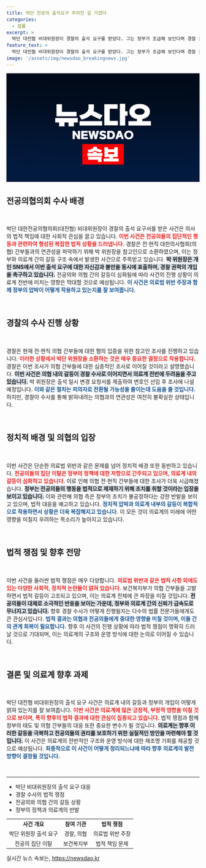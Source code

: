 ```yaml
---
title: 박단 전공의 출석요구 주어진 길 가겠다
categories:
  - 법률
excerpt: >
  박단 대전협 비대위원장이 경찰의 출석 요구를 받았다. 그는 정부가 조급해 보인다며 경찰 권력 동원에 반발, 조사에 임할 뜻을 밝혔다. 의협 간부들에 대한 의료법 위반 혐의 조사가 이어지는 가운데, 긴장감이 고조되고 있다.
feature_text: >
  박단 대전협 비대위원장이 경찰의 출석 요구를 받았다. 그는 정부가 조급해 보인다며 경찰 권력 동원에 반발, 조사에 임할 뜻을 밝혔다. 의협 간부들에 대한 의료법 위반 혐의 조사가 이어지는 가운데, 긴장감이 고조되고 있다.
image: '/assets/img/newsdao_breakingnews.jpg'
---
```


<p><img src="/assets/img/newsdao_breakingnews.jpg" alt="flaretime 속보" /></p>

<h2 data-ke-size="size26">전공의협의회 수사 배경</h2>

<p data-ke-size="size16">&nbsp;</p>

<p>박단 대한전공의협의회(대전협) 비대위원장이 경찰의 출석 요구서를 받은 사건은 의사의 법적 책임에 대한 사회적 관심을 끌고 있습니다. <b><span style="color: #ee2323;">이번 사건은 전공의들의 집단적인 행동과 관련하여 형성된 복잡한 법적 상황을 드러냅니다.</span></b> 경찰은 전·현직 대한의사협회(의협) 간부들과의 연관성을 파악하기 위해 박 위원장을 참고인으로 소환하였으며, 이는 정부와 의료계 간의 갈등 구조 속에서 발생한 사건으로 주목받고 있습니다. <b><span style="background-color: #21538527;">박 위원장은 개인 SNS에서 이번 출석 요구에 대한 자신감과 불만을 동시에 표출하며, 경찰 권력의 개입을 촉구하고 있습니다.</span></b> 전공의와 의협 간의 갈등이 심화됨에 따라 사건의 진행 상황이 의료계 전반에 미치는 영향은 막대할 것으로 예상됩니다. <b><span style="color: #1a5490;">이 사건은 의료법 위반 주장과 함께 정부의 압박이 어떻게 작용하고 있는지를 잘 보여줍니다.</span></b></p>

<p data-ke-size="size16">&nbsp;</p>

<h2 data-ke-size="size26">경찰의 수사 진행 상황</h2>

<p data-ke-size="size16">&nbsp;</p>

<p>경찰은 현재 전·현직 의협 간부들에 대한 혐의 입증을 위한 참고인 조사를 진행하고 있습니다. <b><span style="color: #ee2323;">이러한 상황에서 박단 위원장을 소환하는 것은 매우 중요한 결정으로 작용합니다.</span></b> 경찰은 이번 조사가 의협 간부들에 대한 심층적인 조사로 이어질 것이라고 설명했습니다. <b><span style="background-color: #21538527;">이번 사건은 의협 내의 갈등이 경찰 수사로 이어지면서 의료계 전반에 두려움을 주고 있습니다.</span></b> 박 위원장은 출석 일시 변경 요청서를 제출하여 변호인 선임 후 조사에 나설 예정입니다. <b><span style="color: #1a5490;">이와 같은 절차는 피의자로 전환될 가능성을 줄이는데 도움을 줄 것입니다.</span></b> 하지만, 경찰이 수사를 통해 밝혀내려는 의협과의 연관성은 여전히 불확실한 상태입니다.</p>

<p data-ke-size="size16">&nbsp;</p>

<h2 data-ke-size="size26">정치적 배경 및 의협의 입장</h2>

<p data-ke-size="size16">&nbsp;</p>

<p>이번 사건은 단순한 의료법 위반과 같은 문제를 넘어 정치적 배경 또한 동반하고 있습니다. <b><span style="color: #ee2323;">전공의들의 집단 이탈은 정부의 정책에 대한 저항으로 간주되고 있으며, 의료계 내의 갈등이 심화하고 있습니다.</span></b> 이로 인해 의협 전·현직 간부들에 대한 조사가 더욱 시급해졌습니다. <b><span style="background-color: #21538527;">정부는 전공의들의 행동을 법적으로 제재하기 위해 조치를 취할 것이라는 입장을 보이고 있습니다.</span></b> 이와 관련해 의협 측은 정부의 조치가 불공정하다는 강한 반발을 보이고 있으며, 법적 대응을 예고하고 있습니다. <b><span style="color: #1a5490;">정치적 압박과 의료계 내부의 갈등이 복합적으로 작용하면서 상황은 더욱 복잡해지고 있습니다.</span></b> 이 모든 것이 의료계의 미래에 어떤 영향을 미칠지 우려하는 목소리가 높아지고 있습니다.</p>

<p data-ke-size="size16">&nbsp;</p>

<h2 data-ke-size="size26">법적 쟁점 및 향후 전망</h2>

<p data-ke-size="size16">&nbsp;</p>

<p>이번 사건을 둘러싼 법적 쟁점은 매우 다양합니다. <b><span style="color: #ee2323;">의료법 위반과 같은 법적 사항 외에도 있는 다양한 사회적, 정치적 논란들이 얽혀 있습니다.</span></b> 보건복지부가 의협 간부들을 고발하면서 법적 갈등이 고조되고 있으며, 이는 의료계 전체에 큰 파장을 미칠 것입니다. <b><span style="background-color: #21538527;">전공의들이 대체로 소극적인 반응을 보이는 가운데, 정부와 의료계 간의 신뢰가 급속도로 무너지고 있습니다.</span></b> 향후 경찰 수사가 어떻게 진행될지는 다수의 법률 전문가들에게도 큰 관심사입니다. <b><span style="color: #1a5490;">법적 결과는 의협과 전공의들에게 중대한 영향을 미칠 것이며, 이들 간의 관계 회복이 필요합니다.</span></b> 향후 이 사건의 진행 상황에 따라 법적 쟁점이 명확히 드러날 것으로 기대되며, 이는 의료계의 구조와 운영 방식에 대한 논의로 이어질 수 있습니다.</p>

<p data-ke-size="size16">&nbsp;</p>

<h2 data-ke-size="size26">결론 및 의료계 향후 과제</h2>

<p data-ke-size="size16">&nbsp;</p>

<p>박단 대전협 비대위원장의 출석 요구 사건은 의료계 내의 갈등과 정부의 개입이 어떻게 얽혀 있는지를 잘 보여줍니다. <b><span style="color: #ee2323;">이번 사건은 의료계에 많은 긍정적, 부정적 영향을 미칠 것으로 보이며, 특히 향후의 법적 결과에 대한 관심이 집중되고 있습니다.</span></b> 법적 쟁점과 함께 정부의 태도 및 의협 간부들의 대응 또한 중요한 변수가 될 것입니다. <b><span style="background-color: #21538527;">의료계는 향후 이러한 갈등을 극복하고 전공의들의 권리를 보호하기 위한 실질적인 방안을 마련해야 할 것입니다.</span></b> 이 사건은 의료계의 전반적인 구조와 운영 방식에 대한 재조명 기회를 제공할 것으로 예상됩니다. <b><span style="color: #1a5490;">최종적으로 이 사건이 어떻게 정리되느냐에 따라 향후 의료계의 발전 방향이 결정될 것입니다.</span></b></p>

<p data-ke-size="size16">&nbsp;</p>

<hr>

<ul>
<li>박단 비대위원장의 출석 요구 대응</li>
<li>경찰 수사의 법적 쟁점</li>
<li>전공의와 의협 간의 갈등 상황</li>
<li>정부의 정책과 의료계의 반발</li>
</ul>

<table>
<tr>
<td style="text-align: center; height: 17px;"><b>사건 개요</b></td>
<td style="text-align: center; height: 17px;"><b>참여 기관</b></td>
<td style="text-align: center; height: 17px;"><b>법적 쟁점</b></td>
</tr>
<tr>
<td style="text-align: center; height: 17px;">박단 위원장 출석 요구</td>
<td style="text-align: center; height: 17px;">경찰, 의협</td>
<td style="text-align: center; height: 17px;">의료법 위반 주장</td>
</tr>
<tr>
<td style="text-align: center; height: 17px;">전공의 집단 이탈</td>
<td style="text-align: center; height: 17px;">보건복지부</td>
<td style="text-align: center; height: 17px;">법적 책임 문제</td>
</tr>
</table>
실시간 뉴스 속보는, <a href="https://newsdao.kr" rel="dofollow">https://newsdao.kr</a>


